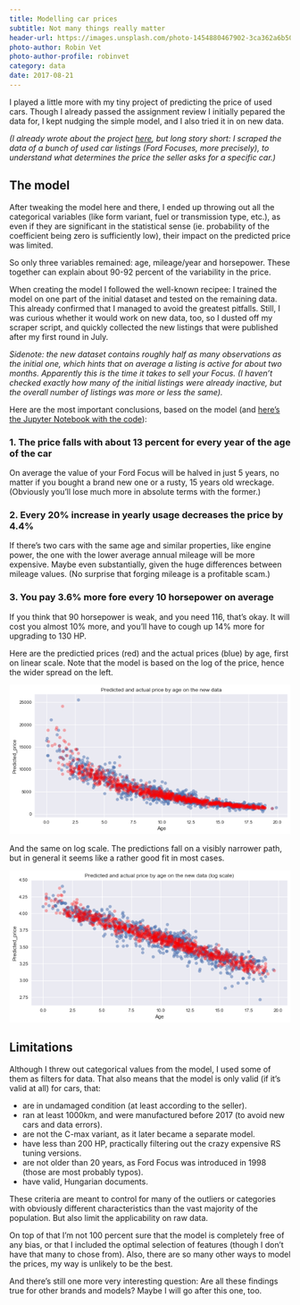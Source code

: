 ```yaml
---
title: Modelling car prices
subtitle: Not many things really matter
header-url: https://images.unsplash.com/photo-1454880467902-3ca362a6b508?ixlib=rb-0.3.5&q=80&fm=jpg&crop=entropy&cs=tinysrgb&w=1900&fit=crop&s=115bd7d37baf9a595ce0d1ca2d29899e
photo-author: Robin Vet
photo-author-profile: robinvet
category: data
date: 2017-08-21
---
```


I played a little more with my tiny project of predicting the price of used cars. Though I already passed the assignment review I initially pepared the data for, I kept nudging the simple model, and I also tried it in on new data.

_(I already wrote about the project [here](http://dotkomblog.com/data/2017/08/15/how-much-would-you-pay-for-a-used-car/), but long story short: I scraped the data of a bunch of used car listings (Ford Focuses, more precisely), to understand what determines the price the seller asks for a specific car.)_
 
## The model

After tweaking the model here and there, I ended up throwing out all the categorical variables (like form variant, fuel or transmission type, etc.), as even if they are significant in the statistical sense (ie. probability of the coefficient being zero is sufficiently low), their impact on the predicted price was limited.

So only three variables remained: age, mileage/year and horsepower. These together can explain about 90-92 percent of the variability in the price.

When creating the model I followed the well-known recipee: I trained the model on one part of the initial dataset and tested on the remaining data. This already confirmed that I managed to avoid the greatest pitfalls. Still, I was curious whether it would work on new data, too, so I dusted off my scraper script, and quickly collected the new listings that were published after my first round in July.

_Sidenote: the new dataset contains roughly half as many observations as the initial one, which hints that on average a listing is active for about two months. Apparently this is the time it takes to sell your Focus. (I haven’t checked exactly how many of the initial listings were already inactive, but the overall number of listings was more or less the same)._

Here are the most important conclusions, based on the model (and [here’s the Jupyter Notebook with the code](/sample_data/Price_regression.html)):

### 1. The price falls with about 13 percent for every year of the age of the car

On average the value of your Ford Focus will be halved in just 5 years, no matter if you bought a brand new one or a rusty, 15 years old wreckage. (Obviously you’ll lose much more in absolute terms with the former.)

### 2. Every 20% increase in yearly usage decreases the price by 4.4%

If there’s two cars with the same age and similar properties, like engine power, the one with the lower average annual mileage will be more expensive. Maybe even substantially, given the huge differences between mileage values. (No surprise that forging mileage is a profitable scam.)

### 3. You pay 3.6% more fore every 10 horsepower on average

If you think that 90 horsepower is weak, and you need 116, that’s okay. It will cost you almost 10% more, and you’ll have to cough up 14% more for upgrading to 130 HP.

Here are the predictied prices (red) and the actual prices (blue) by age, first on linear scale. Note that the model is based on the log of the price, hence the wider spread on the left.

![](/img/posts/price_predict1.png)

And the same on log scale. The predictions fall on a visibly narrower path, but in general it seems like a rather good fit in most cases.

![](/img/posts/price_predict2.png)

## Limitations

Although I threw out categorical values from the model, I used some of them as filters for data. That also means that the model is only valid (if it’s valid at all) for cars, that:

* are in undamaged condition (at least according to the seller).
* ran at least 1000km, and were manufactured before 2017 (to avoid new cars and data errors).
* are not the C-max variant, as it later became a separate model.
* have less than 200 HP, practically filtering out the crazy expensive RS tuning versions.
* are not older than 20 years, as Ford Focus was introduced in 1998 (those are most probably typos).
* have valid, Hungarian documents.

These criteria are meant to control for many of the outliers or categories with obviously different characteristics than the vast majority of the population. But also limit the applicability on raw data.

On top of that I’m not 100 percent sure that the model is completely free of any bias, or that I included the optimal selection of features (though I don’t have that many to chose from). Also, there are so many other ways to model the prices, my way is unlikely to be the best.

And there’s still one more very interesting question: Are all these findings true for other brands and models? Maybe I will go after this one, too.